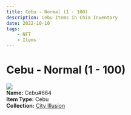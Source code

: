 ```yaml
---
title: Cebu - Normal (1 - 100)
description: Cebu Items in Chia Inventory
date: 2022-10-10
tags:
    - NFT
    - Items
---
```


# Cebu - Normal (1 - 100)
<div class="item_thumbnail">
<img loading="lazy" src="https://xgxgxnwom4oiwz7o5nkbgi47dymn5evcomdus3z3mc2gko7staka.arweave.net/ua5rts5nHItn7utUEyOfHhjekqJzB0lvO2C0ZTvymBQ"><br/>
<div><strong>Name:</strong> Cebu#664</div>
<div><strong>Item Type:</strong> Cebu</div>
<div><strong>Collection:</strong> <a href="https://www.spacescan.io/xch/nft/collection/col1lend2dcn558km4wcwta4xnkfv3xpcmlp9kyt0m909emvfxechlyqdl5ndg">City Illusion</a></div>
</div>

